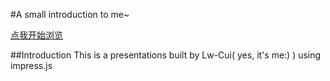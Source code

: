 #A small introduction to me~

[点我开始浏览](http://lw-Cui.github.io/my-impress)

##Introduction
This is a presentations built by Lw-Cui( yes, it's me:) ) using impress.js

